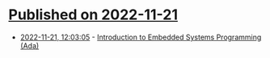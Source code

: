 # [Published on 2022-11-21](index.md)

* [2022-11-21, 12:03:05](https://news.ycombinator.com/item?id=33691635) - [Introduction to Embedded Systems Programming (Ada)](https://learn.adacore.com/courses/intro-to-embedded-sys-prog/index.html)
